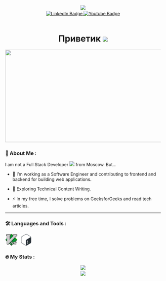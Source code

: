 <div id="header" align="center">
  <img src="https://media.giphy.com/media/LepKSZOPTF4RlpMNru/giphy.gif" width="100"/>
</div>

<div id="badges" align="center">
  <a href="your-linkedin-URL" target="_blank">
    <img src="https://img.shields.io/badge/LinkedIn-blue?style=for-the-badge&logo=linkedin&logoColor=white" alt="LinkedIn Badge"/>
  </a>
  <a href="https://www.youtube.com/watch?v=7uC9S0ZzPRo" target="_blank">
    <img src="https://img.shields.io/badge/YouTube-red?style=for-the-badge&logo=youtube&logoColor=white" alt="Youtube Badge"/>
  </a>
</div>

<div id="viewprof" align="center">
  <img src="https://komarev.com/ghpvc/?username=KonstantinPovelirelTmbl&style=flat-square&color=blue" alt=""/>
</div>

<div id="heythere" align="center">
  <h1>
  Приветик
  <img src="https://media.giphy.com/media/hvRJCLFzcasrR4ia7z/giphy.gif" width="30px"/>
</h1>
</div>

<div align="center">
  <img src="https://media.giphy.com/media/3o6Ztft9XycEY0rv7G/giphy.gif" width="600" height="300"/>
</div>

### :whale: About Me :
I am not a Full Stack Developer <img src="https://media.giphy.com/media/WUlplcMpOCEmTGBtBW/giphy.gif" width="30"> from Moscow. But...

- :cowboy_hat_face: I’m working as a Software Engineer and contributing to frontend and backend for building web applications.

- :seedling: Exploring Technical Content Writing.

- :zap: In my free time, I solve problems on GeeksforGeeks and read tech articles.

---
### :hammer_and_wrench: Languages and Tools :
<div>
  <img src="https://github.com/devicons/devicon/blob/master/icons/vim/vim-original.svg" title="vim" alt="vim" width="40" height="40"/>&nbsp;
  <img src="https://github.com/devicons/devicon/blob/master/icons/bash/bash-original.svg" title="bash" alt="bash" width="40" height="40"/>&nbsp;
</div>

### :fire: My Stats :
<div align="center"> 
  <img src="https://github-readme-streak-stats.herokuapp.com/?user=KonstantinPovelirelTmbl&theme=garden&hide_border=true&border_radius=1&date_format=%5BY.%5Dn.j"/>
</div>
<div align="center">
  <img src="https://github-readme-stats.vercel.app/api?username=KonstantinPovelirelTmbl&theme=jolly"/>
 </div>
